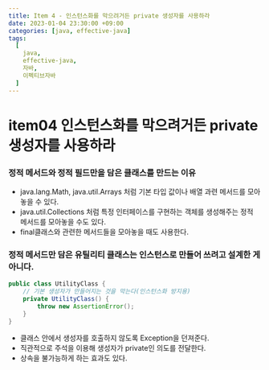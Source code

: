 ```yaml
---
title: Item 4 - 인스턴스화를 막으려거든 private 생성자를 사용하라
date: 2023-01-04 23:30:00 +09:00
categories: [java, effective-java]
tags:
  [
    java, 
    effective-java,
    자바, 
    이펙티브자바
  ]
---
```


# item04 인스턴스화를 막으려거든 private 생성자를 사용하라
### 정적 메서드와 정적 필드만을 담은 클래스를 만드는 이유
- java.lang.Math, java.util.Arrays 처럼 기본 타입 값이나 배열 과련 메서드를 모아놓을 수 있다.
- java.util.Collections 처럼 특정 인터페이스를 구현하는 객체를 생성해주는 정적 메서드를 모아놓을 수도 있다.
- final클래스와 관련한 메서드들을 모아놓을 때도 사용한다.


### 정적 메서드만 담은 유틸리티 클래스는 인스턴스로 만들어 쓰려고 설계한 게 아니다. 
```java
public class UtilityClass {
	// 기본 생성자가 만들어지는 것을 막는다(인스턴스화 방지용)
	private UtilityClass() {
		throw new AssertionError();
	}
}
```
- 클래스 안에서 생성자를 호출하지 않도록 Exception을 던져준다. 
- 직관적으로 주석을 이용해 생성자가 private인 의도를 전달한다.
- 상속을 불가능하게 하는 효과도 있다.
